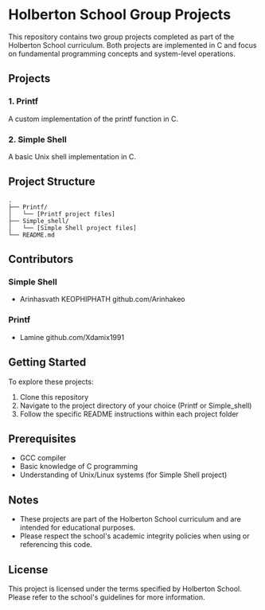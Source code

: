 # Holberton School Group Projects

This repository contains two group projects completed as part of the Holberton School curriculum. Both projects are implemented in C and focus on fundamental programming concepts and system-level operations.

## Projects

### 1. Printf

A custom implementation of the printf function in C.

### 2. Simple Shell

A basic Unix shell implementation in C.

## Project Structure

```
.
├── Printf/
│   └── [Printf project files]
├── Simple_shell/
│   └── [Simple Shell project files]
└── README.md
```

## Contributors

### Simple Shell
- Arinhasvath KEOPHIPHATH
	github.com/Arinhakeo

### Printf
- Lamine
	github.com/Xdamix1991


## Getting Started

To explore these projects:

1. Clone this repository
2. Navigate to the project directory of your choice (Printf or Simple_shell)
3. Follow the specific README instructions within each project folder

## Prerequisites

- GCC compiler
- Basic knowledge of C programming
- Understanding of Unix/Linux systems (for Simple Shell project)

## Notes

- These projects are part of the Holberton School curriculum and are intended for educational purposes.
- Please respect the school's academic integrity policies when using or referencing this code.

## License

This project is licensed under the terms specified by Holberton School. Please refer to the school's guidelines for more information.
